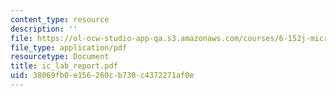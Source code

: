 ```yaml
---
content_type: resource
description: ''
file: https://ol-ocw-studio-app-qa.s3.amazonaws.com/courses/6-152j-micro-nano-processing-technology-fall-2005/38069fb0e156260cb730c4372271af0e_ic_lab_report.pdf
file_type: application/pdf
resourcetype: Document
title: ic_lab_report.pdf
uid: 38069fb0-e156-260c-b730-c4372271af0e
---
```

